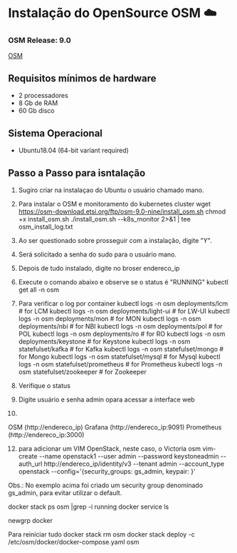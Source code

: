 # Instalação do OpenSource OSM  :cloud:

### OSM Release: 9.0
[OSM](https://osm.etsi.org/docs/user-guide/01-quickstart.html)

## Requisitos mínimos de hardware
- 2 processadores
- 8 Gb de RAM
- 60 Gb disco

## Sistema Operacional
- Ubuntu18.04 (64-bit variant required)

## Passo a Passo para isntalação

1) Sugiro criar na instalaçao do Ubuntu o usuário chamado mano.

2) Para instalar o OSM e monitoramento do kubernetes cluster
wget https://osm-download.etsi.org/ftp/osm-9.0-nine/install_osm.sh
chmod +x install_osm.sh
./install_osm.sh --k8s_monitor 2>&1 | tee osm_install_log.txt

3) Ao ser questionado sobre prosseguir com a instalação, digite "Y".

4) Será solicitado a senha do sudo para o usuário mano.

5) Depois de tudo instalado, digite no broser
endereco_ip

6) Execute o comando abaixo e observe se o status é "RUNNING"
kubectl get all -n osm

7) Para verificar o log por container
kubectl logs -n osm deployments/lcm           # for LCM
kubectl logs -n osm deployments/light-ui      # for LW-UI
kubectl logs -n osm deployments/mon           # for MON
kubectl logs -n osm deployments/nbi           # for NBI
kubectl logs -n osm deployments/pol           # for POL
kubectl logs -n osm deployments/ro            # for RO
kubectl logs -n osm deployments/keystone      # for Keystone
kubectl logs -n osm statefulset/kafka         # for Kafka
kubectl logs -n osm statefulset/mongo         # for Mongo
kubectl logs -n osm statefulset/mysql         # for Mysql
kubectl logs -n osm statefulset/prometheus    # for Prometheus
kubectl logs -n osm statefulset/zookeeper     # for Zookeeper

8) Verifique o status 


10) Digite usuário e senha admin opara acessar a interface web

11)
OSM (http://endereco_ip)
Grafana (http://endereco_ip:9091)
Prometheus (http://endereco_ip:3000)

12) para adicionar um VIM OpenStack, neste caso, o Victoria
osm vim-create --name openstack1 --user admin --password keystoneadmin --auth_url http://endereco_ip/identity/v3 --tenant admin --account_type openstack --config='{security_groups: gs_admin, keypair: }'

Obs.: No exemplo acima foi criado um security group denominado gs_admin, para evitar utilizar o default.




docker stack ps osm |grep -i running
docker service ls

newgrp docker

Para reiniciar tudo
docker stack rm osm
docker stack deploy -c /etc/osm/docker/docker-compose.yaml osm

